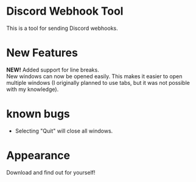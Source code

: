 # Discord Webhook Tool
This is a tool for sending Discord webhooks.

# New Features
__NEW!__ Added support for line breaks.
<br>New windows can now be opened easily. This makes it easier to open multiple windows (I originally planned to use tabs, but it was not possible with my knowledge).

# known bugs
* Selecting "Quit" will close all windows.

# Appearance
Download and find out for yourself!
